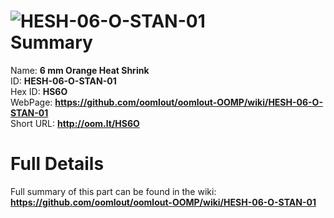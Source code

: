 
![HESH-06-O-STAN-01](https://github.com/oomlout/oomlout-OOMP/blob/master/parts/HESH-06-O-STAN-01/HESH-06-O-STAN-01_420.jpg)   
Summary
=================
  
Name: __6 mm Orange Heat Shrink__    
ID: __HESH-06-O-STAN-01__   
Hex ID: __HS6O__   
WebPage: __https://github.com/oomlout/oomlout-OOMP/wiki/HESH-06-O-STAN-01__   
Short URL: __http://oom.lt/HS6O__   

Full Details
==========================
Full summary of this part can be found in the wiki:   
__https://github.com/oomlout/oomlout-OOMP/wiki/HESH-06-O-STAN-01__    

